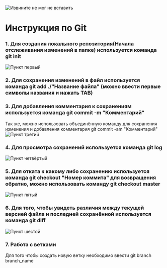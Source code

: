 ![Извините не мог не вставить](Rm.jpg)
# Инструкция по Git
 ### 1. Для создания локального репозитория(Начала отслеживания изменений в папке) используется команда git init
 ![Пункт первый](punkt_1.png)
 ### 2. Для сохранения изменений в файл используется команда git add ./"Название файла" (можно ввести первые символы названия и нажать TAB)
 ### 3. Для добавления комментария к сохранениям используется команда git commit -m "Комментарий"
 Так же, можно использовать объединённую команду для сохранения изменения и добавления комментария git commit -am "Комментарий"
 ![Пункт третий](punkt_3.png)
### 4. Для просмотра сохранений используется команда git log
 ![Пункт четвёртый](punkt_4.png)
### 5. Для отката к какому либо сохранению используется команда git checkout "Номер коммита" для возвращения обратно, можно использовать команду git checkout master
 ![Пункт пятый](punkt_5.png)
 ### 6. Для того, чтобы увидеть различия между текущей версией файла и последней сохранённой используется команда git diff
 ![Пункт шестой](punkt_6.png)
 ### 7. Работа с ветками
 Для того чтобы создать новую ветку необходимо ввести git branch branch_name